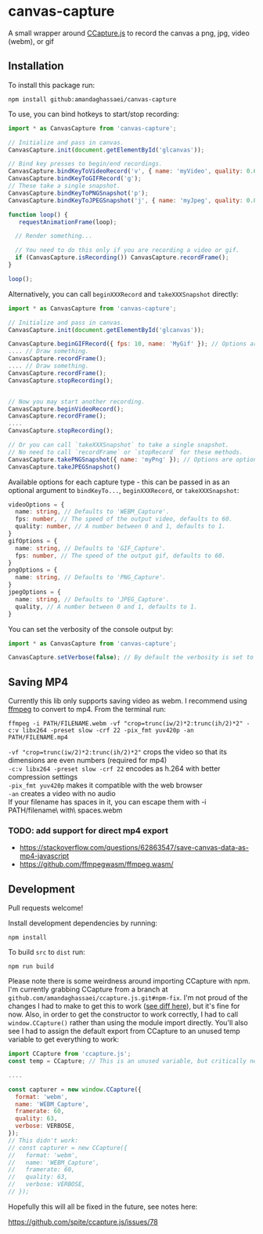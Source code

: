 # canvas-capture
A small wrapper around [CCapture.js](https://github.com/spite/ccapture.js) to record the canvas a png, jpg, video (webm), or gif

## Installation

To install this package run:

```npm install github:amandaghassaei/canvas-capture```

To use, you can bind hotkeys to start/stop recording:

```js
import * as CanvasCapture from 'canvas-capture';

// Initialize and pass in canvas.
CanvasCapture.init(document.getElementById('glcanvas'));

// Bind key presses to begin/end recordings.
CanvasCapture.bindKeyToVideoRecord('v', { name: 'myVideo', quality: 0.6 }); // Options are optional.
CanvasCapture.bindKeyToGIFRecord('g');
// These take a single snapshot.
CanvasCapture.bindKeyToPNGSnapshot('p'); 
CanvasCapture.bindKeyToJPEGSnapshot('j', { name: 'myJpeg', quality: 0.8 }); // Options are optional.

function loop() {
   requestAnimationFrame(loop);

  // Render something...

  // You need to do this only if you are recording a video or gif.
  if (CanvasCapture.isRecording()) CanvasCapture.recordFrame();
}

loop();
```

Alternatively, you can call `beginXXXRecord` and `takeXXXSnapshot` directly:

```js
import * as CanvasCapture from 'canvas-capture';

// Initialize and pass in canvas.
CanvasCapture.init(document.getElementById('glcanvas'));

CanvasCapture.beginGIFRecord({ fps: 10, name: 'MyGif' }); // Options are optional.
.... // Draw something.
CanvasCapture.recordFrame();
.... // Draw something.
CanvasCapture.recordFrame();
CanvasCapture.stopRecording();


// Now you may start another recording.
CanvasCapture.beginVideoRecord();
CanvasCapture.recordFrame();
....
CanvasCapture.stopRecording();

// Or you can call `takeXXXSnapshot` to take a single snapshot.
// No need to call `recordFrame` or `stopRecord` for these methods.
CanvasCapture.takePNGSnapshot({ name: 'myPng' }); // Options are optional.
CanvasCapture.takeJPEGSnapshot()

```

Available options for each capture type - this can be passed in as an optional argument to `bindKeyTo...`, `beginXXXRecord`, or `takeXXXSnapshot`:

```ts
videoOptions = {
  name: string, // Defaults to 'WEBM_Capture'.
  fps: number, // The speed of the output video, defaults to 60.
  quality: number, // A number between 0 and 1, defaults to 1.
}
gifOptions = {
  name: string, // Defaults to 'GIF_Capture'.
  fps: number, // The speed of the output gif, defaults to 60.
}
pngOptions = {
  name: string, // Defaults to 'PNG_Capture'.
}
jpegOptions = {
  name: string, // Defaults to 'JPEG_Capture'.
  quality, // A number between 0 and 1, defaults to 1.
}
```

You can set the verbosity of the console output by:

```js
import * as CanvasCapture from 'canvas-capture';

CanvasCapture.setVerbose(false); // By default the verbosity is set to VERBOSE = true.
```

## Saving MP4

Currently this lib only supports saving video as webm.  I recommend using [ffmpeg](https://ffmpeg.org/) to convert to mp4.  From the terminal run:

`
ffmpeg -i PATH/FILENAME.webm -vf "crop=trunc(iw/2)*2:trunc(ih/2)*2" -c:v libx264 -preset slow -crf 22 -pix_fmt yuv420p -an PATH/FILENAME.mp4
`

`-vf "crop=trunc(iw/2)*2:trunc(ih/2)*2"` crops the video so that its dimensions are even numbers (required for mp4)  
`-c:v libx264 -preset slow -crf 22` encodes as h.264 with better compression settings  
`-pix_fmt yuv420p` makes it compatible with the web browser  
`-an` creates a video with no audio  
If your filename has spaces in it, you can escape them with -i PATH/filename\ with\ spaces.webm  

### TODO: add support for direct mp4 export

- https://stackoverflow.com/questions/62863547/save-canvas-data-as-mp4-javascript
- https://github.com/ffmpegwasm/ffmpeg.wasm/  

## Development

Pull requests welcome!

Install development dependencies by running:

```npm install```

To build `src` to `dist` run:

```npm run build```

Please note there is some weirdness around importing CCapture with npm.  I'm currently grabbing CCapture from a branch at `github.com/amandaghassaei/ccapture.js.git#npm-fix`.  I'm not proud of the changes I had to make to get this to work ([see diff here](https://github.com/amandaghassaei/ccapture.js/commit/7ada41933411c4b1bcde4cdb09eef03758838bc7)), but it's fine for now.  Also, in order to get the constructor to work correctly, I had to call `window.CCapture()` rather than using the module import directly.  You'll also see I had to assign the default export from CCapture to an unused temp variable to get everything to work:

```js
import CCapture from 'ccapture.js';
const temp = CCapture; // This is an unused variable, but critically necessary.

....

const capturer = new window.CCapture({
  format: 'webm',
  name: 'WEBM_Capture',
  framerate: 60,
  quality: 63,
  verbose: VERBOSE,
});
// This didn't work:
// const capturer = new CCapture({
//   format: 'webm',
//   name: 'WEBM_Capture',
//   framerate: 60,
//   quality: 63,
//   verbose: VERBOSE,
// });
```

Hopefully this will all be fixed in the future, see notes here:

https://github.com/spite/ccapture.js/issues/78
